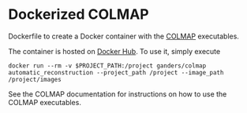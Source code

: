 # Dockerized COLMAP 

Dockerfile to create a Docker container with the [COLMAP](https://colmap.github.io) executables.

The container is hosted on [Docker Hub](https://hub.docker.com/r/ganders/colmap/). To use it, simply execute

    docker run --rm -v $PROJECT_PATH:/project ganders/colmap automatic_reconstruction --project_path /project --image_path /project/images 

See the COLMAP documentation for instructions on how to use the COLMAP executables.

